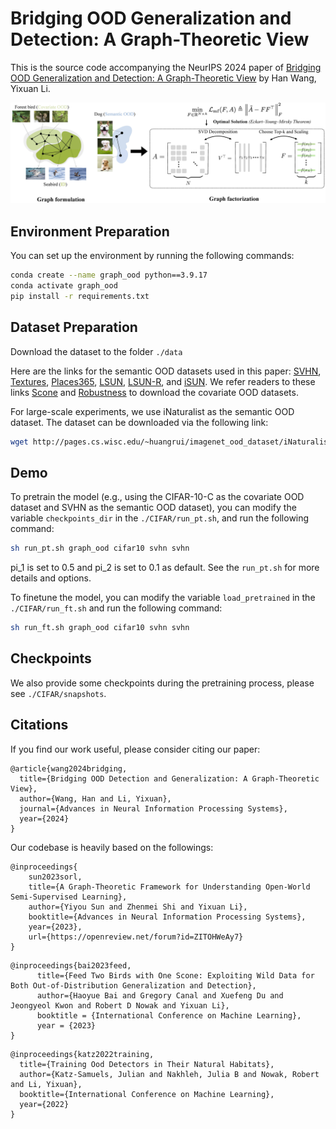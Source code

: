 # Bridging OOD Generalization and Detection: A Graph-Theoretic View

This is the source code accompanying the NeurIPS 2024 paper of [Bridging OOD Generalization and Detection: A Graph-Theoretic View](https://arxiv.org/abs/2409.18205)  by Han Wang, Yixuan Li.

![teaser](./assets/teaser_ood.jpg)

## Environment Preparation
You can set up the environment by running the following commands:
```bash
conda create --name graph_ood python==3.9.17
conda activate graph_ood
pip install -r requirements.txt
```

## Dataset Preparation
Download the dataset to the folder `./data`

Here are the links for the semantic OOD datasets used in this paper: [SVHN](http://ufldl.stanford.edu/housenumbers/), [Textures](https://www.robots.ox.ac.uk/~vgg/data/dtd/), [Places365](http://places2.csail.mit.edu/download.html), [LSUN](https://www.dropbox.com/s/fhtsw1m3qxlwj6h/LSUN.tar.gz), [LSUN-R](https://www.dropbox.com/s/moqh2wh8696c3yl/LSUN_resize.tar.gz), and [iSUN](https://www.dropbox.com/s/ssz7qxfqae0cca5/iSUN.tar.gz). We refer readers to these links [Scone](https://github.com/deeplearning-wisc/scone) and [Robustness](https://github.com/hendrycks/robustness) to download the covariate OOD datasets.

For large-scale experiments, we use iNaturalist as the semantic OOD dataset. The dataset can be downloaded via the following link:
```bash
wget http://pages.cs.wisc.edu/~huangrui/imagenet_ood_dataset/iNaturalist.tar.gz
```

## Demo
To pretrain the model (e.g., using the CIFAR-10-C as the covariate OOD dataset and SVHN as the semantic OOD dataset), you can modify the variable `checkpoints_dir` in the `./CIFAR/run_pt.sh`, and run the following command:
```bash
sh run_pt.sh graph_ood cifar10 svhn svhn
```
pi_1 is set to 0.5 and pi_2 is set to 0.1 as default. See the `run_pt.sh` for more details and options.

To finetune the model, you can modify the variable `load_pretrained` in the `./CIFAR/run_ft.sh` and run the following command:
```bash
sh run_ft.sh graph_ood cifar10 svhn svhn
```

## Checkpoints
We also provide some checkpoints during the pretraining process, please see `./CIFAR/snapshots`.

## Citations

If you find our work useful, please consider citing our paper:

```
@article{wang2024bridging,
  title={Bridging OOD Detection and Generalization: A Graph-Theoretic View},
  author={Wang, Han and Li, Yixuan},
  journal={Advances in Neural Information Processing Systems},
  year={2024}
}
```

Our codebase is heavily based on the followings:

```
@inproceedings{
    sun2023sorl,
    title={A Graph-Theoretic Framework for Understanding Open-World Semi-Supervised Learning},
    author={Yiyou Sun and Zhenmei Shi and Yixuan Li},
    booktitle={Advances in Neural Information Processing Systems},
    year={2023},
    url={https://openreview.net/forum?id=ZITOHWeAy7}
}
```
```
@inproceedings{bai2023feed,
      title={Feed Two Birds with One Scone: Exploiting Wild Data for Both Out-of-Distribution Generalization and Detection}, 
      author={Haoyue Bai and Gregory Canal and Xuefeng Du and Jeongyeol Kwon and Robert D Nowak and Yixuan Li},
      booktitle = {International Conference on Machine Learning},
      year = {2023}
}
```
```
@inproceedings{katz2022training,
  title={Training Ood Detectors in Their Natural Habitats},
  author={Katz-Samuels, Julian and Nakhleh, Julia B and Nowak, Robert and Li, Yixuan},
  booktitle={International Conference on Machine Learning},
  year={2022}
}
```
